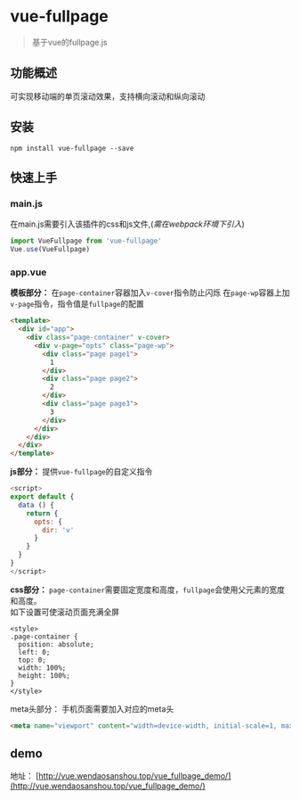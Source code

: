 # vue-fullpage

> 基于vue的fullpage.js

## 功能概述
可实现移动端的单页滚动效果，支持横向滚动和纵向滚动

## 安装

```
npm install vue-fullpage --save
```

## 快速上手

### main.js
在main.js需要引入该插件的css和js文件,(*需在webpack环境下引入*)
```js
import VueFullpage from 'vue-fullpage'
Vue.use(VueFullpage)
```

### app.vue

**模板部分：**
在``page-container``容器加入``v-cover``指令防止闪烁
在``page-wp``容器上加``v-page``指令，指令值是``fullpage``的配置
```html
<template>
  <div id="app">
    <div class="page-container" v-cover>
      <div v-page="opts" class="page-wp">
        <div class="page page1">
          1
        </div>
        <div class="page page2">
          2
        </div>
        <div class="page page3">
          3
        </div>
      </div>
    </div>
  </div>
</template>
```
**js部分：**
提供``vue-fullpage``的自定义指令  
```js
<script>
export default {
  data () {
    return {
      opts: {
        dir: 'v'
      }
    }
  }
}
</script>
```
**css部分：**
``page-container``需要固定宽度和高度，``fullpage``会使用父元素的宽度和高度。  
如下设置可使滚动页面充满全屏
```
<style>
.page-container {
  position: absolute;
  left: 0;
  top: 0;
  width: 100%;
  height: 100%;
}
</style>
```

meta头部分：
手机页面需要加入对应的meta头  
```html
<meta name="viewport" content="width=device-width, initial-scale=1, maximum-scale=1, user-scalable=no">
```

## demo

地址：
[http://vue.wendaosanshou.top/vue_fullpage_demo/](http://vue.wendaosanshou.top/vue_fullpage_demo/)
